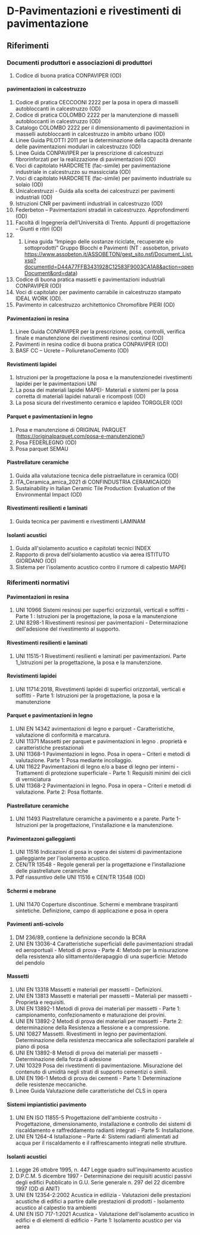 # D-Pavimentazioni e rivestimenti di pavimentazione
## Riferimenti

### Documenti produttori e associazioni di produttori
1. Codice di buona pratica CONPAVIPER (OD)
#### pavimentazioni in calcestruzzo
1. Codice di pratica CECCOONI 2222  per la posa in opera di masselli autobloccanti in calcestruzzo  (OD)
1. Codice di pratica COLOMBO 2222  per la manutenzione di masselli autobloccanti in calcestruzzo (OD)
1. Catalogo COLOMBO 2222  per il dimensionamento di pavimentazioni in masselli autobloccanti in calcestruzzo in ambito urbano (OD)
1. Linee Guida PILOTTI 2011  per la determinazione della capacità drenante delle pavimentazioni modulari in calcestruzzo (OD)
1. Linee Guida CONPAVIPER per la prescrizione di calcestruzzi fibrorinforzati per la realizzazione di pavimentazioni (OD)
1. Voci di capitolato HARDCRETE (fac-simile) per pavimentazione industriale in calcestruzzo su massicciata (OD)
1. Voci di capitolato HARDCRETE (fac-simile) per pavimento industriale su solaio (OD)
1. Unicalcestruzzi - Guida alla scelta dei calcestruzzi per pavimenti industriali (OD)
1. Istruzioni CNR per pavimenti industriali in calcestruzzo (OD)
1. Federbeton – Pavimentazioni stradali in calcestruzzo. Approfondimenti (OD)
1. Facoltà di Ingegneria dell’Università di Trento. Appunti di progettazione – Giunti e ritiri (OD)
1.  1. Linea guida “Impiego delle sostanze riciclate, recuperate e/o sottoprodotti” Gruppo Blocchi e Pavimenti (NT : assobeton, privato https://www.assobeton.it/ASSOBETON/gest_sito.nsf/Document_List.xsp?documentId=D44A77FFB3431928C12583F9003CA1A8&action=openDocument&ord=data)
1. Codice di buona pratica massetti e pavimentazioni industriali CONPAVIPER (OD)
1. Voci di capitolato per pavimento carrabile in calcestruzzo stampato IDEAL WORK (OD).
1. Pavimento in calcestruzzo architettonico Chromofibre PIERI (OD)
#### Pavimentazioni in resina
1. Linee Guida CONPAVIPER per la prescrizione, posa, controlli, verifica finale e manutenzione dei rivestimenti resinosi continui (OD)
1. Pavimenti in resina codice di buona pratica CONPAVIPER (OD)
1. BASF CC – Ucrete – PoliuretanoCemento (OD)
#### Revistimenti lapidei
1. Istruzioni per la progettazione la posa e la manutenzionedei rivestimenti lapidei per le pavimentazioni UNI
1. La posa dei materiali lapidei MAPEI- Materiali e sistemi per la posa corretta di materiali lapidei naturali e ricomposti (OD)
1. La posa sicura del rivestimento ceramico e lapideo TORGGLER (OD)
#### Parquet e pavimentazioni in legno
1. Posa e manutenzione di ORIGINAL PARQUET (https://originalparquet.com/posa-e-manutenzione/)
1. Posa FEDERLEGNO (OD)
1. Posa parquet SEMAU
#### Piastrellature ceramiche
1. Guida alla valutazione tecnica delle pistraellature in ceramica (OD)
1. ITA_Ceramica_amica_2021 di CONFINDUSTRIA CERAMICA(OD)
1. Sustainability in Italian Ceramic Tile Production: Evaluation of the Environmental Impact (OD)
#### Rivestimenti resilienti e laminati
1. Guida tecnica per pavimenti e rivestimenti LAMINAM
#### Isolanti acustici
1. Guida all'siolamento acustico e capitolati tecnici INDEX
1. Rapporto di prova dell'siolamento acustico via aerea ISTITUTO GIORDANO (OD)
1. Sistema per l'isolamento acustico contro il rumore di calpestio MAPEI

### Riferimenti normativi
#### Pavimentazioni in resina
1. UNI 10966 Sistemi resinosi per superfici orizzontali, verticali e soffitti - Parte 1 : Istruzioni per la progettazione, la posa e la manutenzione
1. UNI 8298-1 Rivestimenti resinosi per pavimentazioni - Determinazione dell'adesione del rivestimento al supporto.
#### Rivestimenti resilienti e laminati
1. UNI 11515-1 Rivestimenti resilienti e laminati per pavimentazioni. Parte 1_Istruzioni per la progettazione, la posa e la manutenzione.
#### Revistimenti lapidei
1.  UNI 11714:2018, Rivestimenti lapidei di superfici orizzontali, verticali e soffitti - Parte 1: Istruzioni per la progettazione, la posa e la manutenzione
#### Parquet e pavimentazioni in legno
1. UNI EN 14342 avimentazioni di legno e parquet - Caratteristiche, valutazione di conformità e marcatura.
1. UNI 11371 Massetti per parquet e pavimentazioni in legno . proprietà e caratteristiche prestazionali
1. UNI 11368-1 Pavimentazioni in legno. Posa in opera – Criteri e metodi di valutazione. Parte 1: Posa mediante incollaggio.
1. UNI 11622 Pavimentazioni di legno e/o a base di legno per interni - Trattamenti di protezione superficiale - Parte 1: Requisiti minimi dei cicli di verniciatura
1. UNI 11368-2 Pavimentazioni in legno. Posa in opera – Criteri e metodi di valutazione. Parte 2: Posa flottante.
#### Piastrellature ceramiche
1. UNI 11493 Piastrellature ceramiche a pavimento e a parete. Parte 1-Istruzioni per la progettazione, l'installazione e la manutenzione.
#### Pavimentazoni galleggianti
1. UNI 11516 Indicazioni di posa in opera dei sistemi di pavimentazione galleggiante per l'isolamento acustico.
1. CEN/TR 13548 - Regole generali per la progettazione e l’installazione delle
piastrellature ceramiche
1. Pdf riassuntivo delle UNI 11516 e CEN/TR 13548 (OD)
#### Schermi e mebrane
1. UNI 11470 Coperture discontinue. Schermi e membrane traspiranti sintetiche. Definizione, campo di applicazione e posa in opera
#### Pavimenti anti-scivolo
1. DM 236/89, contiene la definizione secondo la BCRA
1. UNI EN 13036-4 Caratteristiche superficiali delle pavimentazioni stradali ed aeroportuali - Metodi di prova - Parte 4: Metodo per la misurazione della resistenza allo slittamento/derapaggio di una superficie: Metodo del pendolo
#### Massetti
1. UNI EN 13318 Massetti e materiali per massetti – Definizioni.
1. UNI EN 13813 Massetti e materiali per massetti – Materiali per massetti - Proprietà e requisiti.
1. UNI EN 13892-1 Metodi di prova dei materiali per massetti - Parte 1: campionamento, confezionamento e maturazione dei provini.
1. UNI EN 13892-2 Metodi di prova dei materiali per massetti - Parte 2: determinazione della Resistenza a flessione e a compressione.
1. UNI 10827 Massetti. Rivestimenti in legno per pavimentazioni. Determinazione della resistenza meccanica alle sollecitazioni parallele al piano di posa
1. UNI EN 13892-8 Metodi di prova dei materiali per massetti - Determinazione della forza di adesione
1. UNI 10329 Posa dei rivestimenti di pavimentazione. Misurazione del contenuto di umidità negli strati di supporto cementizi o simili.
1. UNI EN 196-1 Metodi di prova dei cementi - Parte 1: Determinazione delle resistenze meccaniche.
1. Linee Guida Valutazione delle caratteristiche del CLS in opera
#### Sistemi impiantistici pavimento
1. UNI EN ISO 11855-5 Progettazione dell'ambiente costruito - Progettazione, dimensionamento,
installazione e controllo dei sistemi di riscaldamento e raffreddamento radianti integrati - Parte 5: Installazione.
1. UNI EN 1264-4 Istallazione – Parte 4: Sistemi radianti alimentati ad acqua per il riscaldamento e il raffrescamento integrati nelle strutture.
#### Isolanti acustici
1. Legge 26 ottobre 1995, n. 447 Legge quadro sull'inquinamento acustico
1. D.P.C.M. 5 dicembre 1997 - Determinazione dei requisiti acustici passivi degli edifici Pubblicato in G.U. Serie generale n. 297 del 22 dicembre 1997 (OD di ANIT)
1. UNI EN 12354-2:2002 Acustica in edilizia - Valutazioni delle prestazioni acustiche di edifici a partire dalle prestazioni di prodotti - Isolamento acustico al calpestio tra ambienti
1. UNI EN ISO 717-1:2021 Acustica - Valutazione dell'isolamento acustico in edifici e di elementi di edificio - Parte 1: Isolamento acustico per via aerea
